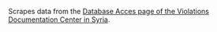 Scrapes data from the [Database Acces page of the Violations Documentation Center in Syria](http://www.vdc-sy.info/index.php/en/martyrs).
